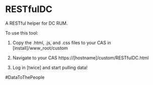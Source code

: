 # RESTfulDC
A RESTful helper for DC RUM.

To use this tool:

1) Copy the .html, .js, and .css files to your CAS in [install]/www_root/custom

2) Navigate to your CAS https://[hostname]/custom/RESTfulDC.html

3) Log in [twice] and start pulling data!



 #DataToThePeople
